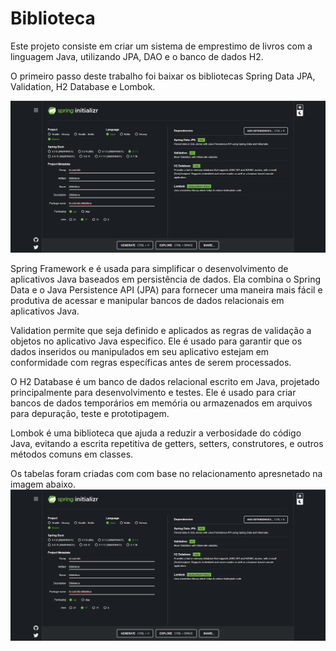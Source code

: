 # Biblioteca

Este projeto consiste em criar um sistema de emprestimo de livros com a linguagem Java, utilizando JPA, DAO e o banco de dados H2.

O primeiro passo deste trabalho foi baixar os bibliotecas Spring Data JPA, Validation, H2 Database e Lombok.

![start_spring](images/start_spring_atualizado.png)

Spring Framework e é usada para simplificar o desenvolvimento de aplicativos Java baseados em persistência de dados. Ela combina o Spring Data e o Java Persistence API (JPA) para fornecer uma maneira mais fácil e produtiva de acessar e manipular bancos de dados relacionais em aplicativos Java.

 Validation permite que seja definido e aplicados as regras de validação a objetos no aplicativo Java especifico. Ele é usado para garantir que os dados inseridos ou manipulados em seu aplicativo estejam em conformidade com regras específicas antes de serem processados.

 O H2 Database é um banco de dados relacional escrito em Java, projetado principalmente para desenvolvimento e testes. Ele é usado para criar bancos de dados temporários em memória ou armazenados em arquivos para depuração, teste e prototipagem.

Lombok é uma biblioteca que ajuda a reduzir a verbosidade do código Java, evitando a escrita repetitiva de getters, setters, construtores, e outros métodos comuns em classes.

Os tabelas foram criadas com com base no relacionamento apresnetado na imagem abaixo.
![start_spring](images/start_spring_atualizado.png)
